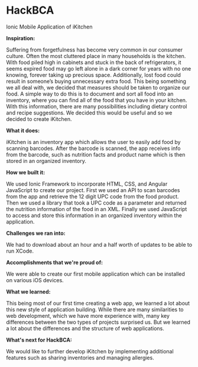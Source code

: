 # HackBCA
Ionic Mobile Application of iKitchen

**Inspiration:**

Suffering from forgetfulness has become very common in our consumer culture. Often the most cluttered place in many households is the kitchen. With food piled high in cabinets and stuck in the back of refrigerators, it seems expired food may go left alone in a dark corner for years with no one knowing, forever taking up precious space. Additionally, lost food could result in someone’s buying unnecessary extra food. This being something we all deal with, we decided that measures should be taken to organize our food. A simple way to do this is to document and sort all food into an inventory, where you can find all of the food that you have in your kitchen. With this information, there are many possibilities including dietary control and recipe suggestions. We decided this would be useful and so we decided to create iKitchen.

**What it does:**

iKitchen is an inventory app which allows the user to easily add food by scanning barcodes. After the barcode is scanned, the app receives info from the barcode, such as nutrition facts and product name which is then stored in an organized inventory.

**How we built it:**

We used Ionic Framework to incorporate HTML, CSS, and Angular JavaScript to create our project. First we used an API to scan barcodes from the app and retrieve the 12 digit UPC code from the food product. Then we used a library that took a UPC code as a parameter and returned the nutrition information of the food in an XML. Finally we used JavaScript to access and store this information in an organized inventory within the application.

**Challenges we ran into:**

We had to download about an hour and a half worth of updates to be able to run XCode.

**Accomplishments that we're proud of:**

We were able to create our first mobile application which can be installed on various iOS devices.

**What we learned:**

This being most of our first time creating a web app, we learned a lot about this new style of application building. While there are many similarities to web development, which we have more experience with, many key differences between the two types of projects surprised us. But we learned a lot about the differences and the structure of web applications.

**What's next for HackBCA:**

We would like to further develop iKitchen by implementing additional features such as sharing inventories and managing allergies.
